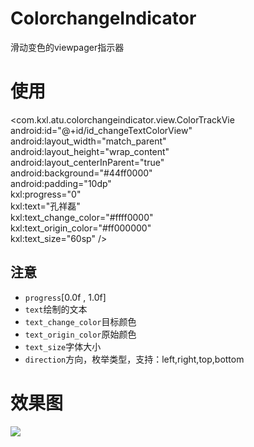 ColorchangeIndicator
===
滑动变色的viewpager指示器

使用
===
<com.kxl.atu.colorchangeindicator.view.ColorTrackVie</br>
android:id="@+id/id_changeTextColorView"</br>
android:layout_width="match_parent"</br>
android:layout_height="wrap_content"</br>
android:layout_centerInParent="true"</br>
android:background="#44ff0000"</br>
android:padding="10dp"</br>
kxl:progress="0"</br>
kxl:text="孔祥磊"</br>
kxl:text_change_color="#ffff0000"</br>
kxl:text_origin_color="#ff000000"</br>
kxl:text_size="60sp" /></br>

## 注意
* `progress`[0.0f , 1.0f]</br>
* `text`绘制的文本</br>
* `text_change_color`目标颜色</br>
* `text_origin_color`原始颜色</br>
* `text_size`字体大小</br>
* `direction`方向，枚举类型，支持：left,right,top,bottom</br>

效果图
====
![](https://raw.githubusercontent.com/hongyangAndroid/ColorTrackView/master/sample_ColorTrackeView/changecolortvdemo.gif)
        
